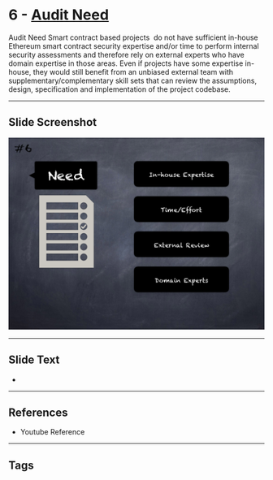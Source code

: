
# 6 - [Audit Need](./Audit%20Need.md)

Audit Need Smart contract based projects  do not have sufficient in-house Ethereum smart contract security expertise and/or time to perform internal security assessments and therefore rely on external experts who have domain expertise in those areas. Even if projects have some expertise in-house, they would still benefit from an unbiased external team with supplementary/complementary skill sets that can review the assumptions, design, specification and implementation of the project codebase.




___
## Slide Screenshot
![006.png](../../images/6.Audit%20Techniques%20and%20Tools%20101/006.png)
___
## Slide Text
- 
___
## References
- Youtube Reference
___
## Tags
